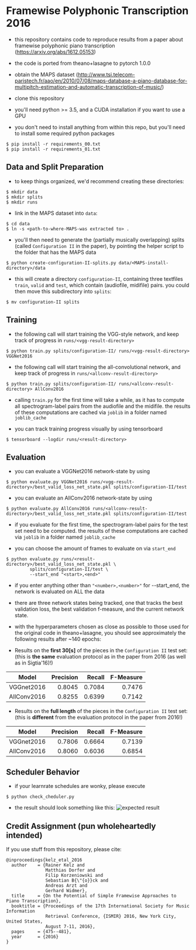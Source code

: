 # Framewise Polyphonic Transcription 2016
- this repository contains code to reproduce results from a paper about framewise polyphonic piano transcription (https://arxiv.org/abs/1612.05153)

- the code is ported from theano+lasagne to pytorch 1.0.0

- obtain the MAPS dataset (http://www.tsi.telecom-paristech.fr/aao/en/2010/07/08/maps-database-a-piano-database-for-multipitch-estimation-and-automatic-transcription-of-music/)

- clone this repository

- you'll need python >= 3.5, and a CUDA installation if you want to use a GPU

- you don't need to install anything from within this repo, but you'll need to install some required python packages
```
$ pip install -r requirements_00.txt
$ pip install -r requirements_01.txt
```

## Data and Split Preparation
- to keep things organized, we'd recommend creating these directories:
```
$ mkdir data
$ mkdir splits
$ mkdir runs
```

- link in the MAPS dataset into `data`:
```
$ cd data
$ ln -s <path-to-where-MAPS-was extracted to> .
```

- you'll then need to generate the (partially musically overlapping) splits (called `Configuration II` in the paper), by pointing the helper script to the folder that has the MAPS data
```
$ python create-configuration-II-splits.py data/<MAPS-install-directory>/data
```

- this will create a directory `configuration-II`, containing three textfiles `train`, `valid` and `test`, which contain (audiofile, midifile) pairs. you could then move this subdirectory into `splits`:
```
$ mv configuration-II splits
```

## Training
- the following call will start training the VGG-style network, and keep track of progress in `runs/<vgg-result-directory>`
```
$ python train.py splits/configuration-II/ runs/<vgg-result-directory> VGGNet2016
```

- the following call will start training the all-convolutional network, and keep track of progress in `runs/<allconv-result-directory>`
```
$ python train.py splits/configuration-II/ runs/<allconv-result-directory> AllConv2016
```

- calling `train.py` for the first time will take a while, as it has to compute all spectrogram-label pairs from the audiofile and the midifile. the results of these computations are cached via `joblib` in a folder named `joblib_cache`

- you can track training progress visually by using tensorboard
```
$ tensorboard --logdir runs/<result-directory>
```

## Evaluation
- you can evaluate a VGGNet2016 network-state by using
```
$ python evaluate.py VGGNet2016 runs/<vgg-result-directory>/best_valid_loss_net_state.pkl splits/configuration-II/test
```

- you can evaluate an AllConv2016 network-state by using
```
$ python evaluate.py AllConv2016 runs/<allconv-result-directory>/best_valid_loss_net_state.pkl splits/configuration-II/test
```

- if you evaluate for the first time, the spectrogram-label pairs for the test set need to be computed. the results of these computations are cached via `joblib` in a folder named `joblib_cache`

- you can choose the amount of frames to evaluate on via `start_end`
```
$ python evaluate.py runs/<result-directory>/best_valid_loss_net_state.pkl \
         splits/configuration-II/test \
         --start_end "<start>,<end>"
```

- if you enter anything other than `"<number>,<number>"` for --start_end, the network is evaluated on ALL the data

- there are three network states being tracked, one that tracks the best validation loss, the best validation f-measure, and the current network state.

- with the hyperparameters chosen as close as possible to those used for the original code in theano+lasagne, you should see approximately the following results after ~140 epochs:

- Results on the **first 30[s]** of the pieces in the `Configuration II` test set:
  (this is **the same** evaluation protocol as in the paper from 2016 (as well as in Sigtia'16)!)

| Model        | Precision | Recall | F-Measure |
| ------------ | ---------:| ------:| ---------:|
| VGGnet2016   |  0.8045   | 0.7084 |  0.7476   |
| AllConv2016  |  0.8255   | 0.6399 |  0.7142   |


- Results on the **full length** of the pieces in the `Configuration II` test set:
  (this is **different** from the evaluation protocol in the paper from 2016!)

| Model        | Precision | Recall | F-Measure |
| ------------ | ---------:| ------:| ---------:|
| VGGnet2016   | 0.7806    | 0.6664 |  0.7139   |
| AllConv2016  | 0.8060    | 0.6036 |  0.6854   |


## Scheduler Behavior
- if your learnrate schedules are wonky, please execute
```
$ python check_cheduler.py
```
- the result should look something like this:
![expected result](./blob/master/check_cheduler.png)


## Credit Assignment (pun wholeheartedly intended)
If you use stuff from this repository, please cite:
```
@inproceedings{kelz_etal_2016
  author    = {Rainer Kelz and
               Matthias Dorfer and
               Filip Korzeniowski and
               Sebastian B{\"{o}}ck and
               Andreas Arzt and
               Gerhard Widmer},
  title     = {On the Potential of Simple Framewise Approaches to Piano Transcription},
  booktitle = {Proceedings of the 17th International Society for Music Information
               Retrieval Conference, {ISMIR} 2016, New York City, United States,
               August 7-11, 2016},
  pages     = {475--481},
  year      = {2016}
}
```
